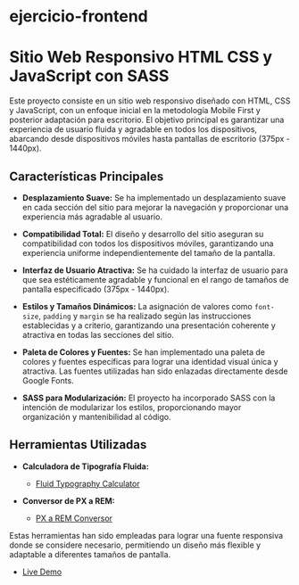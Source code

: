 # ejercicio-frontend
# Sitio Web Responsivo HTML CSS y JavaScript con SASS

Este proyecto consiste en un sitio web responsivo diseñado con HTML, CSS y JavaScript, con un enfoque inicial en la metodología Mobile First y posterior adaptación para escritorio. El objetivo principal es garantizar una experiencia de usuario fluida y agradable en todos los dispositivos, abarcando desde dispositivos móviles hasta pantallas de escritorio (375px - 1440px).

## Características Principales

- **Desplazamiento Suave:** Se ha implementado un desplazamiento suave en cada sección del sitio para mejorar la navegación y proporcionar una experiencia más agradable al usuario.

- **Compatibilidad Total:** El diseño y desarrollo del sitio aseguran su compatibilidad con todos los dispositivos móviles, garantizando una experiencia uniforme independientemente del tamaño de la pantalla.

- **Interfaz de Usuario Atractiva:** Se ha cuidado la interfaz de usuario para que sea estéticamente agradable y funcional en el rango de tamaños de pantalla especificado (375px - 1440px).

- **Estilos y Tamaños Dinámicos:** La asignación de valores como `font-size`, `padding` y `margin` se ha realizado según las instrucciones establecidas y a criterio, garantizando una presentación coherente y atractiva en todas las secciones del sitio.

- **Paleta de Colores y Fuentes:** Se han implementado una paleta de colores y fuentes específicas para lograr una identidad visual única y atractiva. Las fuentes utilizadas han sido enlazadas directamente desde Google Fonts.

- **SASS para Modularización:** El proyecto ha incorporado SASS con la intención de modularizar los estilos, proporcionando mayor organización y mantenibilidad al código.

## Herramientas Utilizadas

- **Calculadora de Tipografía Fluida:**
  - [Fluid Typography Calculator](https://royalfig.github.io/fluid-typography-calculator/)

- **Conversor de PX a REM:**
  - [PX a REM Conversor](https://nekocalc.com/es/px-a-rem-conversor)

Estas herramientas han sido empleadas para lograr una fuente responsiva donde se considere necesario, permitiendo un diseño más flexible y adaptable a diferentes tamaños de pantalla. 

- [Live Demo](https://andresyepez99.github.io/ejercicio-frontend/)